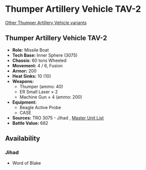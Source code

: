 # Thumper Artillery Vehicle TAV-2 

[Other Thumper Artillery Vehicle variants](../thumper_artillery_vehicle.md) 

## Thumper Artillery Vehicle TAV-2 

- **Role:** Missile Boat 
- **Tech Base:** Inner Sphere (3075) 
- **Chassis:** 60 tons Wheeled 
- **Movement:** 4 / 6, Fusion 
- **Armor:** 200 
- **Heat Sinks:** 10 (10) 
- **Weapons:** 
  - Thumper (ammo: 40) 
  - ER Small Laser × 2 
  - Machine Gun × 4 (ammo: 200) 
- **Equipment:** 
  - Beagle Active Probe 
  - CASE 
- **Sources:** TRO 3075 - Jihad , [Master Unit List](http://masterunitlist.info/Unit/Details/3213) 
- **Battle Value:** 682 

## Availability 

### Jihad 

- Word of Blake 

